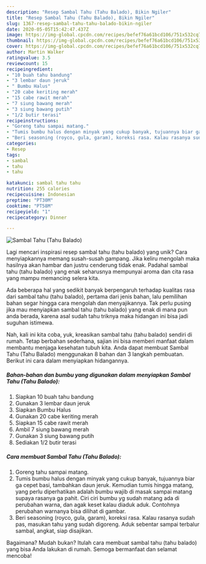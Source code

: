 ```yaml
---
description: "Resep Sambal Tahu (Tahu Balado), Bikin Ngiler"
title: "Resep Sambal Tahu (Tahu Balado), Bikin Ngiler"
slug: 1367-resep-sambal-tahu-tahu-balado-bikin-ngiler
date: 2020-05-05T15:42:47.437Z
image: https://img-global.cpcdn.com/recipes/befef76a61bcd106/751x532cq70/sambal-tahu-tahu-balado-foto-resep-utama.jpg
thumbnail: https://img-global.cpcdn.com/recipes/befef76a61bcd106/751x532cq70/sambal-tahu-tahu-balado-foto-resep-utama.jpg
cover: https://img-global.cpcdn.com/recipes/befef76a61bcd106/751x532cq70/sambal-tahu-tahu-balado-foto-resep-utama.jpg
author: Martin Walker
ratingvalue: 3.5
reviewcount: 15
recipeingredient:
- "10 buah tahu bandung"
- "3 lembar daun jeruk"
- " Bumbu Halus"
- "20 cabe keriting merah"
- "15 cabe rawit merah"
- "7 siung bawang merah"
- "3 siung bawang putih"
- "1/2 butir terasi"
recipeinstructions:
- "Goreng tahu sampai matang."
- "Tumis bumbu halus dengan minyak yang cukup banyak, tujuannya biar ga cepet basi, tambahkan daun jeruk. Kemudian tumis hingga matang, yang perlu diperhatikan adalah bumbu wajib di masak sampai matang supaya rasanya ga pahit. Ciri ciri bumbu yg sudah matang ada di perubahan warna, dan agak keset kalau diaduk aduk. Contohnya perubahan warnanya bisa dilihat di gambar."
- "Beri seasoning (royco, gula, garam), koreksi rasa. Kalau rasanya sudah pas, masukan tahu yang sudah digoreng. Aduk sebentar sampai terbalur sambal, angkat, siap disajikan."
categories:
- Resep
tags:
- sambal
- tahu
- tahu

katakunci: sambal tahu tahu 
nutrition: 255 calories
recipecuisine: Indonesian
preptime: "PT30M"
cooktime: "PT58M"
recipeyield: "1"
recipecategory: Dinner

---
```



![Sambal Tahu (Tahu Balado)](https://img-global.cpcdn.com/recipes/befef76a61bcd106/751x532cq70/sambal-tahu-tahu-balado-foto-resep-utama.jpg)

Lagi mencari inspirasi resep sambal tahu (tahu balado) yang unik? Cara menyiapkannya memang susah-susah gampang. Jika keliru mengolah maka hasilnya akan hambar dan justru cenderung tidak enak. Padahal sambal tahu (tahu balado) yang enak seharusnya mempunyai aroma dan cita rasa yang mampu memancing selera kita.



Ada beberapa hal yang sedikit banyak berpengaruh terhadap kualitas rasa dari sambal tahu (tahu balado), pertama dari jenis bahan, lalu pemilihan bahan segar hingga cara mengolah dan menyajikannya. Tak perlu pusing jika mau menyiapkan sambal tahu (tahu balado) yang enak di mana pun anda berada, karena asal sudah tahu triknya maka hidangan ini bisa jadi suguhan istimewa.


Nah, kali ini kita coba, yuk, kreasikan sambal tahu (tahu balado) sendiri di rumah. Tetap berbahan sederhana, sajian ini bisa memberi manfaat dalam membantu menjaga kesehatan tubuh kita. Anda dapat membuat Sambal Tahu (Tahu Balado) menggunakan 8 bahan dan 3 langkah pembuatan. Berikut ini cara dalam menyiapkan hidangannya.

<!--inarticleads1-->

##### Bahan-bahan dan bumbu yang digunakan dalam menyiapkan Sambal Tahu (Tahu Balado):

1. Siapkan 10 buah tahu bandung
1. Gunakan 3 lembar daun jeruk
1. Siapkan  Bumbu Halus
1. Gunakan 20 cabe keriting merah
1. Siapkan 15 cabe rawit merah
1. Ambil 7 siung bawang merah
1. Gunakan 3 siung bawang putih
1. Sediakan 1/2 butir terasi




<!--inarticleads2-->

##### Cara membuat Sambal Tahu (Tahu Balado):

1. Goreng tahu sampai matang.
1. Tumis bumbu halus dengan minyak yang cukup banyak, tujuannya biar ga cepet basi, tambahkan daun jeruk. Kemudian tumis hingga matang, yang perlu diperhatikan adalah bumbu wajib di masak sampai matang supaya rasanya ga pahit. Ciri ciri bumbu yg sudah matang ada di perubahan warna, dan agak keset kalau diaduk aduk. Contohnya perubahan warnanya bisa dilihat di gambar.
1. Beri seasoning (royco, gula, garam), koreksi rasa. Kalau rasanya sudah pas, masukan tahu yang sudah digoreng. Aduk sebentar sampai terbalur sambal, angkat, siap disajikan.




Bagaimana? Mudah bukan? Itulah cara membuat sambal tahu (tahu balado) yang bisa Anda lakukan di rumah. Semoga bermanfaat dan selamat mencoba!

